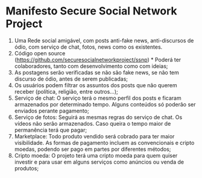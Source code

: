 # Manifesto Secure Social Network Project

1. Uma Rede social amigável, com posts anti-fake news, anti-discursos de ódio, com serviço de chat, fotos, news como os existentes.
2. Código open source (https://github.com/securesocialnetworkproject/ssnp) * Poderá ter colaboradores, tanto com desenvolvimento como com ideias;
3. As postagens serão verificadas se não são fake news, se não tem discurso de ódio, antes de serem publicadas;
4. Os usuários podem filtrar os assuntos dos posts que não querem receber (política, religião, entre outros…);
5. Serviço de chat: O serviço terá o mesmo perfil dos posts e ficaram armazenados por determinado tempo. Alguns conteúdos só poderão ser enviados perante   pagamento;
6. Serviço de fotos: Seguirá as mesmas regras do serviço de chat. Os vídeos não serão armazenados. Caso queira o tempo maior de permanência terá que pagar;
7. Marketplace: Todo produto vendido será cobrado para ter maior visibilidade. As formas de pagamento incluem as convencionais e cripto moedas, podendo ser pago em partes por diferentes métodos;
8. Cripto moeda: O projeto terá uma cripto moeda para quem quiser investir e para usar em alguns serviços como anúncios ou venda de produtos;
